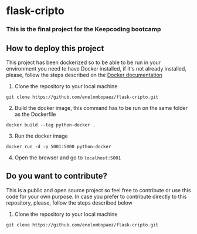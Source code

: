 # flask-cripto 

### This is the final project for the Keepcoding bootcamp

## How to deploy this project

This project has been dockerized so to be able to be run in your environment you need to have Docker installed, if it's not already installed, please, follow the steps described on the [Docker documentation](https://docs.docker.com/engine/install/)

1. Clone the repository to your local machine

```
git clone https://github.com/enelombopaez/flask-cripto.git
```

2. Build the docker image, this command has to be run on the same folder as the Dockerfile

```
docker build --tag python-docker .
```

3. Run the docker image

```
docker run -d -p 5001:5000 python-docker
```

4. Open the browser and go to `localhost:5001`


## Do you want to contribute?

This is a public and open source project so feel free to contribute or use this code for your own purpose. In case you prefer to contribute directly to this repository, please, follow the steps described below


1. Clone the repository to your local machine

```
git clone https://github.com/enelombopaez/flask-cripto.git
```

